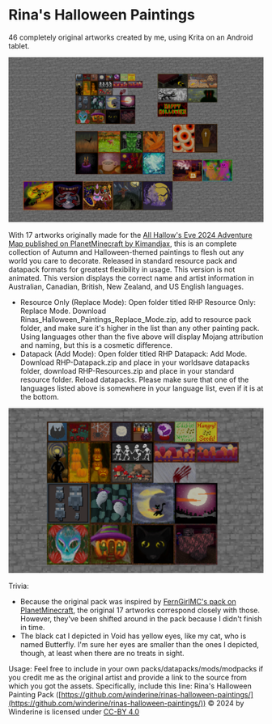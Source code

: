 # Rina's Halloween Paintings

46 completely original artworks created by me, using Krita on an Android tablet. 

![A screenshot of 46 minecraft paintings in a Halloween theme illustrated by Winderine](images/CompleteSet.png)

With 17 artworks originally made for the [All Hallow's Eve 2024 Adventure Map published on PlanetMinecraft by Kimandjax](https://www.planetminecraft.com/project/all-hallows-eve-2024-an-adventure-map/), this is an complete collection of Autumn and Halloween-themed paintings to flesh out any world you care to decorate. Released in standard resource pack and datapack formats for greatest flexibility in usage. This version is not animated. This version displays the correct name and artist information in Australian, Canadian, British, New Zealand, and US English languages.

- Resource Only (Replace Mode): Open folder titled RHP Resource Only: Replace Mode.  Download Rinas_Halloween_Paintings_Replace_Mode.zip, add to resource pack folder, and make sure it's higher in the list than any other painting pack. Using languages other than the five above will display Mojang attribution and naming, but this is a cosmetic difference.
- Datapack (Add Mode): Open folder titled RHP Datapack: Add Mode. Download RHP-Datapack.zip and place in your worldsave datapacks folder, download RHP-Resources.zip and place in your standard resource folder. Reload datapacks. Please make sure that one of the languages listed above is somewhere in your language list, even if it is at the bottom.

![A screenshot of 24 small minecraft paintings in a Halloween theme illustrated by Winderine](images/SmallPaintings.png)

Trivia: 
- Because the original pack was inspired by [FernGirlMC's pack on PlanetMinecraft](https://www.planetminecraft.com/texture-pack/halloween-paintings/), the original 17 artworks correspond closely with those. However, they've been shifted around in the pack because I didn't finish in time.
- The black cat I depicted in Void has yellow eyes, like my cat, who is named Butterfly. I'm sure her eyes are smaller than the ones I depicted, though, at least when there are no treats in sight.

Usage:
Feel free to include in your own packs/datapacks/mods/modpacks if you credit me as the original artist and provide a link to the source from which you got the assets. Specifically, include this line: Rina's Halloween Painting Pack ([https://github.com/winderine/rinas-halloween-paintings/](https://github.com/winderine/rinas-halloween-paintings/)) © 2024 by Winderine is licensed under [CC-BY 4.0](https://creativecommons.org/licenses/by/4.0/)
